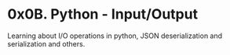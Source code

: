 # 0x0B. Python - Input/Output

Learning about I/O operations in python, JSON deserialization and serialization and others.
